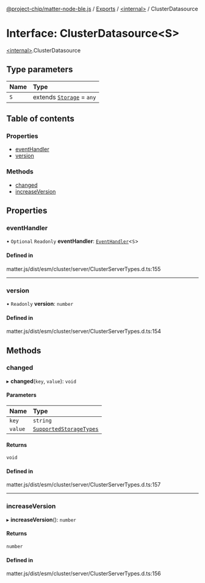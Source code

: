 [@project-chip/matter-node-ble.js](../README.md) / [Exports](../modules.md) / [\<internal\>](../modules/internal_.md) / ClusterDatasource

# Interface: ClusterDatasource\<S\>

[\<internal\>](../modules/internal_.md).ClusterDatasource

## Type parameters

| Name | Type |
| :------ | :------ |
| `S` | extends [`Storage`](internal_.Storage.md) = `any` |

## Table of contents

### Properties

- [eventHandler](internal_.ClusterDatasource-1.md#eventhandler)
- [version](internal_.ClusterDatasource-1.md#version)

### Methods

- [changed](internal_.ClusterDatasource-1.md#changed)
- [increaseVersion](internal_.ClusterDatasource-1.md#increaseversion)

## Properties

### eventHandler

• `Optional` `Readonly` **eventHandler**: [`EventHandler`](../classes/internal_.EventHandler.md)\<`S`\>

#### Defined in

matter.js/dist/esm/cluster/server/ClusterServerTypes.d.ts:155

___

### version

• `Readonly` **version**: `number`

#### Defined in

matter.js/dist/esm/cluster/server/ClusterServerTypes.d.ts:154

## Methods

### changed

▸ **changed**(`key`, `value`): `void`

#### Parameters

| Name | Type |
| :------ | :------ |
| `key` | `string` |
| `value` | [`SupportedStorageTypes`](../modules/internal_.md#supportedstoragetypes) |

#### Returns

`void`

#### Defined in

matter.js/dist/esm/cluster/server/ClusterServerTypes.d.ts:157

___

### increaseVersion

▸ **increaseVersion**(): `number`

#### Returns

`number`

#### Defined in

matter.js/dist/esm/cluster/server/ClusterServerTypes.d.ts:156
